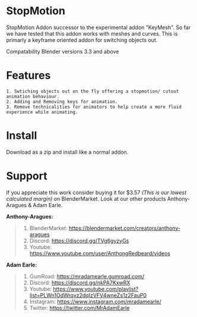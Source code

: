 #  StopMotion
StopMotion Addon successor to the experimental addon "KeyMesh". So far we have tested that this addon works with meshes and curves.
This is primarly a keyframe oriented addon for switching objects out.

Compatability
Blender versions 3.3 and above


# Features
    1. Swtiching objects out on the fly offering a stopmotion/ cutout animation behaviour.
    2. Adding and Removing keys for animation.
    3. Remove technicalities for animators to help create a more fluid experience while animating.
    
    
# Install
Download as a zip and install like a normal addon.



# Support
If you appreciate this work consider buying it for $3.57 _(This is our lowest calculated margin)_ on BlenderMarket. Look at our other products Anthony-Aragues & Adam Earle.

**Anthony-Aragues:**
> 1. BlenderMarket: https://blendermarket.com/creators/anthony-aragues
> 2. Discord: https://discord.gg/TVg6gyzyGs
> 3. Youtube: https://www.youtube.com/user/AnthongRedbeard/videos

**Adam Earle:**
> 1. GumRoad: https://mradamearle.gumroad.com/
> 2. Discord: https://discord.gg/nkPA7KxwRX
> 3. Youtube: https://www.youtube.com/playlist?list=PLWn1OdWrqvz2dqIzVFV4wneZs1z2FauP0
> 4. Instagram: https://www.instagram.com/mradamearle/
> 5. Twitter: https://twitter.com/MrAdamEarle
